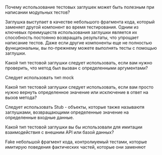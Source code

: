 Почему использование тестовых заглушек может быть полезным при написании модульных тестов?

 Заглушка выступает в качестве небольшого фрагмента кода, который заменяет другой компонент во время тестирования. 
 Одним из ключевых преимуществ использования заглушки является их способность постоянно возвращать результаты, 
 что упрощает написание тестов. Даже если другие компоненты еще не полностью функциональны, вы по-прежнему можете
 выполнять тесты с помощью заглушки.

Какой тип тестовой заглушки следует использовать, если вам нужно проверить, что метод был вызван с определенными 
аргументами?

 Следует использовать тип mock

Какой тип тестовой заглушки следует использовать, если вам просто нужно вернуть определенное значение или исключение 
в ответ на вызов метода?

 Следует использовать Stub - объекты, которые также называютя заглушками, возвращающими определенные значение на 
определенные входные данные.

Какой тип тестовой заглушки вы бы использовали для имитации  взаимодействия с внешним API или базой данных?

  Fake небольшой фрагмент кода, контролиуемый тестами, которые имитирую поведения фактических частей,
 которые они заменяют 